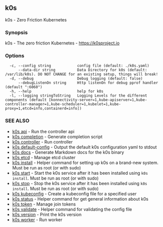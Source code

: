 ## k0s

k0s - Zero Friction Kubernetes

### Synopsis

k0s - The zero friction Kubernetes - https://k0sproject.io

### Options

```shell
  -c, --config string            config file (default: ./k0s.yaml)
      --data-dir string          Data Directory for k0s (default: /var/lib/k0s). DO NOT CHANGE for an existing setup, things will break!
  -d, --debug                    Debug logging (default: false)
      --debugListenOn string     Http listenOn for debug pprof handler (default ":6060")
  -h, --help                     help for k0s
  -l, --logging stringToString   Logging Levels for the different components (default [konnectivity-server=1,kube-apiserver=1,kube-controller-manager=1,kube-scheduler=1,kubelet=1,kube-proxy=1,etcd=info,containerd=info])
```

### SEE ALSO

* [k0s api](k0s_api.md) - Run the controller api
* [k0s completion](k0s_completion.md) - Generate completion script
* [k0s controller](k0s_controller.md) - Run controller
* [k0s default-config](k0s_default-config.md) - Output the default k0s configuration yaml to stdout
* [k0s docs](k0s_docs.md) - Generate Markdown docs for the k0s binary
* [k0s etcd](k0s_etcd.md) - Manage etcd cluster
* [k0s install](k0s_install.md) - Helper command for setting up k0s on a brand-new system. Must be run as root (or with sudo)
* [k0s start](k0s_stop.md) - Start the k0s service after it has been installed using `k0s install`. Must be run as root (or with sudo)
* [k0s stop](k0s_stop.md) - Stop the k0s service after it has been installed using `k0s install`. Must be run as root (or with sudo)
* [k0s kubeconfig](k0s_kubeconfig.md) - Create a kubeconfig file for a specified user
* [k0s status](k0s_status.md) - Helper command for get general information about k0s
* [k0s token](k0s_token.md) - Manage join tokens
* [k0s validate](k0s_validate.md) - Helper command for validating the config file
* [k0s version](k0s_version.md) - Print the k0s version
* [k0s worker](k0s_worker.md) - Run worker
